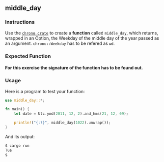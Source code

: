## middle_day

### Instructions

Use the [`chrono crate`](https://docs.rs/chrono/0.4.19/chrono/index.html) to create a **function** called `middle_day`, which returns, wrapped in an Option, the Weekday of the middle day of the year passed as an argument.
`chrono::Weekday` has to be refered as `wd`.

### Expected Function

#### For this exercise the signature of the function has to be found out.

### Usage

Here is a program to test your function:

```rs
use middle_day::*;

fn main() {
    let date = Utc.ymd(2011, 12, 2).and_hms(21, 12, 09);

    println!("{:?}", middle_day(1022).unwrap());
}
```

And its output:

```sh
$ cargo run
Tue
$
```
